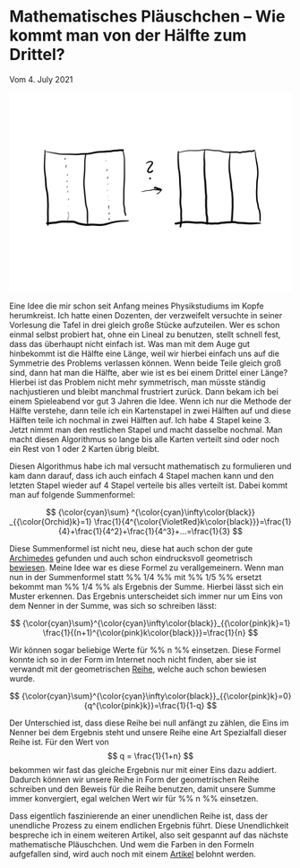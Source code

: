 # Mathematisches Pläuschchen – Wie kommt man von der Hälfte zum Drittel?
Vom 4\. July 2021

<div align=center style="text-align: center;">
    <img width="850" src="./Media/haelfte-zu-drittel.png"/>
</div>

Eine Idee die mir schon seit Anfang meines Physikstudiums im Kopfe herumkreist. Ich hatte einen Dozenten, der verzweifelt versuchte in seiner Vorlesung die Tafel in drei gleich große Stücke aufzuteilen. Wer es schon einmal selbst probiert hat, ohne ein Lineal zu benutzen, stellt schnell fest, dass das überhaupt nicht einfach ist. Was man mit dem Auge gut hinbekommt ist die Hälfte eine Länge, weil wir hierbei einfach uns auf die Symmetrie des Problems verlassen können. Wenn beide Teile gleich groß sind, dann hat man die Hälfte, aber wie ist es bei einem Drittel einer Länge? Hierbei ist das Problem nicht mehr symmetrisch, man müsste ständig nachjustieren und bleibt manchmal frustriert zurück. Dann bekam ich bei einem Spieleabend vor gut 3 Jahren die Idee. Wenn ich nur die Methode der Hälfte verstehe, dann teile ich ein Kartenstapel in zwei Hälften auf und diese Hälften teile ich nochmal in zwei Hälften auf. Ich habe 4 Stapel keine 3. Jetzt nimmt man den restlichen Stapel und macht dasselbe nochmal. Man macht diesen Algorithmus so lange bis alle Karten verteilt sind oder noch ein Rest von 1 oder 2 Karten übrig bleibt.

Diesen Algorithmus habe ich mal versucht mathematisch zu formulieren und kam dann darauf, dass ich auch einfach 4 Stapel machen kann und den letzten Stapel wieder auf 4 Stapel verteile bis alles verteilt ist. Dabei kommt man auf folgende Summenformel:

$$
 {\color{cyan}\sum} ^{\color{cyan}\infty\color{black}} _{{\color{Orchid}k}=1} \frac{1}{4^{\color{VioletRed}k\color{black}}}=\frac{1}{4}+\frac{1}{4^2}+\frac{1}{4^3}+...=\frac{1}{3}
$$

<!-- $$ \colorbox{white}{${\color{cyan}\sum} ^{\color{cyan}\infty\color{black}} _{{\color{pink}k}=1} \frac{1}{4^{\color{pink}k\color{black}}}=\frac{1}{4}+\frac{1}{4^2}+\frac{1}{4^3}+...=\frac{1}{3}$} $$ -->


<!-- <div align=center style="text-align: center;"> <img width="550" src="./Media/formula-1-4-3.png"/> </div> -->

Diese Summenformel ist nicht neu, diese hat auch schon der gute [Archimedes](https://en.wikipedia.org/wiki/1/4_%2B_1/16_%2B_1/64_%2B_1/256_%2B_%E2%8B%AF) gefunden und auch schon eindrucksvoll geometrisch [bewiesen](https://en.wikipedia.org/wiki/1/4_%2B_1/16_%2B_1/64_%2B_1/256_%2B_%E2%8B%AF#Proof_by_Archimedes). Meine Idee war es diese Formel zu verallgemeinern. Wenn man nun in der Summenformel statt %% 1/4 %% mit %% 1/5 %% ersetzt bekommt man %% 1/4 %% als Ergebnis der Summe. Hierbei lässt sich ein Muster erkennen. Das Ergebnis unterscheidet sich immer nur um Eins von dem Nenner in der Summe, was sich so schreiben lässt:

$$
 {\color{cyan}\sum}^{\color{cyan}\infty\color{black}}_{{\color{pink}k}=1} \frac{1}{(n+1)^{\color{pink}k\color{black}}}=\frac{1}{n}
$$

<!-- <div align=center style="text-align: center;">    <img width="550" src="./Media/formula-1-n-2.png"/> </div> -->

Wir können sogar beliebige Werte für %% n %% einsetzen. Diese Formel konnte ich so in der Form im Internet noch nicht finden, aber sie ist verwandt mit der geometrischen [Reihe](https://de.wikipedia.org/wiki/Geometrische_Reihe), welche auch schon bewiesen wurde.


$$
 {\color{cyan}\sum}^{\color{cyan}\infty\color{black}}_{{\color{pink}k}=0} {q^{\color{pink}k}}=\frac{1}{1-q}
$$

<!-- <div align=center style="text-align: center;">     <img width="550" src="./Media/formula-q.png"/> </div> -->

Der Unterschied ist, dass diese Reihe bei null anfängt zu zählen, die Eins im Nenner bei dem Ergebnis steht und unsere Reihe eine Art Spezialfall dieser Reihe ist. Für den Wert von
$$
q = \frac{1}{1+n}
$$
bekommen wir fast das gleiche Ergebnis nur mit einer Eins dazu addiert. Dadurch können wir unsere Reihe in Form der geometrischen Reihe schreiben und den Beweis für die Reihe benutzen, damit unsere Summe immer konvergiert, egal welchen Wert wir für %% n %% einsetzen.

Dass eigentlich faszinierende an einer unendlichen Reihe ist, dass der unendliche Prozess zu einem endlichen Ergebnis führt. Diese Unendlichkeit bespreche ich in einem weiteren Artikel, also seit gespannt auf das nächste mathematische Pläuschchen. Und wem die Farben in den Formeln aufgefallen sind, wird auch noch mit einem [Artikel](Blog/Mathematisches_Pläuschchen_-_Farbige_Formeln.md) belohnt werden.
